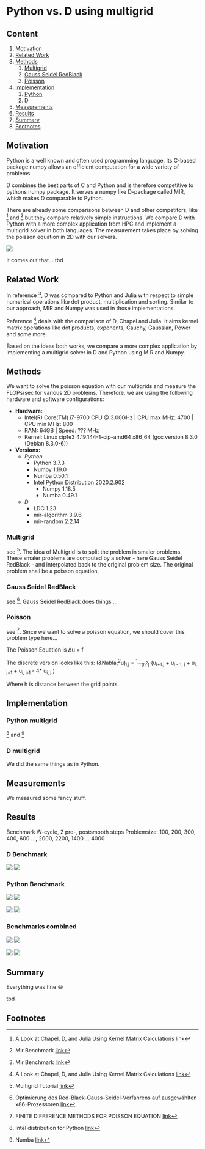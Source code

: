 # Python vs. D using multigrid


##  Content
1. [Motivation](#motivation)
2. [Related Work](#related-work)
3. [Methods](#methods)
    1. [Multigrid](#multigrid)
    2. [Gauss Seidel RedBlack](#gauss-seidel-redblack)
    3. [Poisson](#poisson)
4. [Implementation](#implementation)
    1. [Python](#python-multigrid)
    2. [D](#d-multigrid)
5. [Measurements](#measurements)
6. [Results](#results)
7. [Summary](#summary)
8. [Footnotes](#footnotes)

## Motivation

Python is a well known and often used programming language. Its C-based package numpy allows an
efficient computation for a wide variety of problems.

D combines the best parts of C and Python and is therefore competitive to pythons numpy package.
It serves a numpy like D-package called MIR, which makes D comparable to Python.

There are already some comparisons between D and other competitors, like [^fn1] and [^fn2] but they
compare relatively simple instructions.
We compare D with Python with a more complex application from HPC and implement a multigrid solver
in both languages. The measurement takes place by solving the poisson equation in 2D with our
solvers.

![](graphs/heatmap.gif?raw=true)

It comes out that... tbd

## Related Work

In reference [^fn2], D was compared to Python and Julia with respect to simple numerical operations
like dot product, multiplication and sorting. Similar to our approach, MIR and Numpy was used in
those implementations.

Reference [^fn1] deals with the comparison of D, Chapel and Julia. It aims kernel matrix operations
like dot products, exponents, Cauchy, Gaussian, Power and some more.

Based on the ideas both works, we compare a more complex application by implementing a multigrid
solver in D and Python using MIR and Numpy.

## Methods
We want to solve the poisson equation with our multigrids and measure the FLOPs/sec for various
2D problems. Therefore, we are using the following hardware and software configurations:
* **Hardware:**
    * Intel(R) Core(TM) i7-9700 CPU @ 3.00GHz | CPU max MHz: 4700 | CPU min MHz: 800
    * RAM: 64GB | Speed: ??? MHz
    * Kernel: Linux cip1e3 4.19.144-1-cip-amd64 x86_64 (gcc version 8.3.0 (Debian 8.3.0-6))
* **Versions:**
    * *Python*
        * Python 3.7.3
        * Numpy 1.19.0
        * Numba 0.50.1
        * Intel Python Distribution 2020.2.902
            * Numpy 1.18.5
            * Numba 0.49.1
    * *D*
        * LDC 1.23
        * mir-algorithm 3.9.6
        * mir-random 2.2.14

### Multigrid
see [^fn7]. The idea of Multigrid is to split the problem in smaler problems.
These smaler problems are computed by a solver - here Gauss Seidel RedBlack - and interpolated back
to the original problem size. The original problem shall be a poisson equation.
### Gauss Seidel RedBlack
see [^fn3]. Gauss Seidel RedBlack does things ...
### Poisson
see [^fn4]. Since we want to solve a poisson equation, we should cover this problem type here...

The Poisson Equation is &Delta;u = f

The discrete version looks like this:
(&Nabla;<sup>2</sup>u)<sub>i,j</sub> = <sup>1</sup>&boxh;<sub>(h<sup>2</sup>)</sub> (u<sub>i+1,j</sub> + u<sub>i - 1, j</sub> + u<sub>i, j+1</sub> + u<sub>i, j-1</sub> - 4* u<sub>i, j</sub> )

Where h is distance between the grid points.

## Implementation
### Python multigrid
[^fn5] and [^fn6]
### D multigrid
We did the same things as in Python.

## Measurements
We measured some fancy stuff.

## Results
Benchmark W-cycle, 2 pre-, postsmooth steps
Problemsize: 100, 200, 300, 400, 600 ..., 2000, 2200, 1400 ... 4000

### D Benchmark

![](graphs/cip1e32109D_flops.png?raw=true)
![](graphs/cip1e32109D_time.png?raw=true)

### Python Benchmark

![](graphs/cip1e32109numba_flops.png?raw=true)
![](graphs/cip1e32109numba_time.png?raw=true)

![](graphs/cip1e32109nonumba_flops.png?raw=true)
![](graphs/cip1e32109nonumba_time.png?raw=true)

### Benchmarks combined

![](graphs/cip1e32109_flops.png?raw=true)
![](graphs/cip1e32109_time.png?raw=true)

![](graphs/cip1e32109_FLOPS_subplots.png?raw=true)
![](graphs/cip1e32109_time_subplots.png?raw=true)

## Summary

Everything was fine :smiley:

tbd

## Footnotes

[^fn1]: A Look at Chapel, D, and Julia Using Kernel Matrix Calculations [link](https://dlang.org/blog/2020/06/03/a-look-at-chapel-d-and-julia-using-kernel-matrix-calculations/)
[^fn2]: Mir Benchmark [link](https://github.com/tastyminerals/mir_benchmarks)
[^fn3]: Optimierung des Red-Black-Gauss-Seidel-Verfahrens auf ausgewählten x86-Prozessoren [link](https://www10.cs.fau.de/publications/theses/2005/Stuermer_SA_2005.pdf)
[^fn4]: FINITE DIFFERENCE METHODS FOR POISSON EQUATION [link](https://www.math.uci.edu/~chenlong/226/FDM.pdf)
[^fn5]: Intel distribution for Python [link](https://software.intel.com/content/www/us/en/develop/tools/distribution-for-python.html)
[^fn6]: Numba [link](https://numba.pydata.org/)
[^fn7]: Multigrid Tutorial [link](https://www.math.ust.hk/~mawang/teaching/math532/mgtut.pdf)
